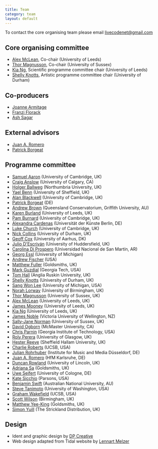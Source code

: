 ```yaml
---
title: Team
category: team
layout: default
---
```


To contact the core organising team please email [livecodenet@gmail.com](mailto:livecodenet@gmail.com)

## Core organising committee

* [Alex McLean](http://music.leeds.ac.uk/people/alex-mclean/), Co-chair (University of Leeds)
* [Thor Magnusson](http://www.sussex.ac.uk/profiles/164902), Co-chair (University of Sussex)
* [Kia Ng](http://music.leeds.ac.uk/people/kia-ng/), Scientific programme committee chair (University of Leeds)
* [Shelly Knotts](https://shellyknotts.wordpress.com/), Artistic programme committee chair (University of Durham)

## Co-producers

* [Joanne Armitage](http://music.leeds.ac.uk/people/joanne-armitage/)
* [Franzi Florack](http://exploringfilmliteracy.blogspot.co.uk/)
* [Ash Sagar](http://ashleysagar.com/)

## External advisors

* [Juan A. Romero](http://www.rukano.de/)
* [Patrick Borgeat](http://www.cappel-nord.de/)

## Programme committee

* [Samuel Aaron](http://sam.aaron.name) (University of Cambridge, UK)
* [Craig Anslow](http://anslow.cpsc.ucalgary.ca/) (University of Calgary, CA)
* [Holger Ballweg](http://uiae.de/) (Northumbria University, UK)
* [Yael Benn](https://www.sheffield.ac.uk/psychology/staff/research/yael-benn) (University of Sheffield, UK)
* [Alan Blackwell](http://www.cl.cam.ac.uk/~afb21/) (University of Cambridge, UK)
* [Patrick Borgeat](http://www.cappel-nord.de/b/) (DE)
* [Andrew Brown](http://andrewrbrown.net.au) (Queensland Conservatorium, Griffith University, AU)
* [Karen Burland](http://music.leeds.ac.uk/people/karen-burland/) (University of Leeds, UK)
* [Pam Burnard](http://www.educ.cam.ac.uk/people/staff/burnard/) (University of Cambridge, UK)
* [Alexandra Cardenas](http://cargocollective.com/tiemposdelruido) (Universität der Künste Berlin, DE)
* [Luke Church](http://www.luke.church.name) (University of Cambridge, UK)
* [Nick Collins](https://www.dur.ac.uk/music/staff/profile/?id=11477) (University of Durham, UK)
* [Geoff Cox](http://pure.au.dk/portal/en/persons/id%2812ea26ce-0032-475a-b951-74c8ba44d239%29.html) (University of Aarhus, DK)
* [Julio D'Escriván](https://www.hud.ac.uk/ourstaff/profile/index.php?staffuid=smusjd3) (University of Huddersfield, UK)
* [Carolina Di Prospero](https://diprosper.wordpress.com/) (Universidad Nacional de San Martín, AR)
* [Georg Essl](http://web.eecs.umich.edu/~gessl/) (University of Michigan)
* [Andrew Fischer](https://github.com/andyfischer) (USA)
* [Matthew Fuller](http://www.gold.ac.uk/cultural-studies/staff/m-fuller/) (Goldsmiths, UK)
* [Mark Guzdial](http://www.cc.gatech.edu/fac/mark.guzdial/) (Georgia Tech, USA)
* [Tom Hall](http://ww2.anglia.ac.uk/ruskin/en/home/faculties/alss/deps/mpa/staff/dr_tom_hall.html) (Anglia Ruskin University, UK)
* [Shelly Knotts](http://shelly-knotts.wordpress.com) (University of Durham, UK)
* [Sang Won Lee](http://sangwonlee.com) (University of Michigan, USA)
* [Norah Lorway](http://www.norahlorway.com) (University of Birmingham, UK)
* [Thor Magnusson](http://www.ixi-audio.net) (University of Sussex, UK)
* [Alex McLean](http://yaxu.org/) (University of Leeds, UK)
* [James Mooney](http://music.leeds.ac.uk/people/james-mooney/) (University of Leeds, UK)
* [Kia Ng](http://www.kcng.org) (University of Leeds, UK)
* [James Noble](http://ecs.vuw.ac.nz/~kjx/) (Victoria University of Wellington, NZ)
* [Sally-Jane Norman](http://www.sussex.ac.uk/profiles/240005) (University of Sussex, UK)
* [David Ogborn](http://csmm.mcmaster.ca/faculty/profile_ogborn.html) (McMaster University, CA)
* [Chris Parnin](http://www.cc.gatech.edu/~vector) (Georgia Institute of Technology, USA)
* [Roly Perera](http://dynamicaspects.org/) (University of Glasgow, UK)
* [Hester Reeve](http://www.shu.ac.uk/research/c3ri/people/hester-reeve) (Sheffield Hallam University, UK)
* [Charlie Roberts](http://charlie-roberts.com/) (UCSB, USA)
* [Julian Rohrhuber](http://musikundmedien.net/en/studies/faculty/julian-rohrhuber/) (Institute for Music and Media Düsseldorf, DE)
* [Juan A. Romero](http://www.rukano.de/) (HfM Karlsruhe, DE)
* [Duncan Rowland](http://staff.lincoln.ac.uk/drowland) (University of Lincoln, UK)
* [Adriana Sa](http://adrianasa.planetaclix.pt/) (Goldsmiths, UK)
* [Uwe Seifert](http://uk-online.uni-koeln.de/cgi-bin/show.pl/page?uni=1&i_nr=19&id=230) (University of Cologne, DE)
* [Kate Sicchio](http://sicchio.com/) (Parsons, USA)
* [Benjamin Swift](http://benswift.me/) (Australian National University, AU)
* [Steve Tanimoto](http://www.cs.washington.edu/people/faculty/tanimoto) (University of Washington, USA)
* [Graham Wakefield](http://www.mat.ucsb.edu/~wakefield/) (UCSB, USA)
* [Scott Wilson](http://www.birmingham.ac.uk/staff/profiles/music/wilson-scott.aspx) (Birmingham, UK)
* [Matthew Yee-King](http://www.gold.ac.uk/computing/staff/m-yee-king/) (Goldsmiths, UK)
* [Simon Yuill](http://www.lipparosa.org/) (The Strickland Distribution, UK)

## Design

* Ident and graphic design by [DP Creative](http://www.dp-creative.co.uk/)
* Web design adapted from Tidal website by [Lennart Melzer](https://github.com/lennart)
